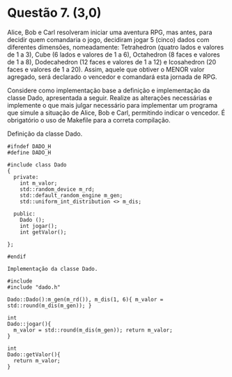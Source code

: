 Questão 7. (3,0)
================
Alice, Bob e Carl resolveram iniciar uma aventura RPG, mas antes, para decidir quem comandaria o jogo, decidiram
jogar 5 (cinco) dados com diferentes dimensões, nomeadamente: Tetrahedron (quatro lados e valores de 1 a 3), 
Cube (6 lados e valores de 1 a 6), Octahedron (8 faces e valores de 1 a 8), Dodecahedron (12 faces e valores 
de 1 a 12) e Icosahedron (20 faces e valores de 1 a 20). Assim, aquele que obtiver o MENOR valor agregado,
será declarado o vencedor e comandará esta jornada de RPG.

Considere como implementação base a definição e implementação da classe Dado, apresentada a seguir. 
Realize as alterações necessárias e implemente o que mais julgar necessário para implementar um programa 
que simule a situação de Alice, Bob e Carl, permitindo indicar o vencedor. É obrigatório o uso de Makefile
para a correta compilação.

Definição da classe Dado.

```
#ifndef DADO_H
#define DADO_H

#include class Dado
{
  private:
    int m_valor;
    std::random_device m_rd;
    std::default_random_engine m_gen;
    std::uniform_int_distribution <> m_dis;
  
  public:
    Dado ();
    int jogar();
    int getValor();

};

#endif

Implementação da classe Dado.

#include
#include "dado.h"

Dado::Dado():m_gen(m_rd()), m_dis(1, 6){ m_valor = std::round(m_dis(m_gen)); }

int 
Dado::jogar(){
  m_valor = std::round(m_dis(m_gen)); return m_valor;
}

int
Dado::getValor(){
  return m_valor;
}
```
